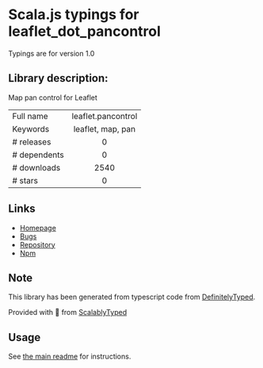 
# Scala.js typings for leaflet_dot_pancontrol

Typings are for version 1.0

## Library description:
Map pan control for Leaflet

|                    |                 |
| ------------------ | :-------------: |
| Full name          | leaflet.pancontrol |
| Keywords           | leaflet, map, pan |
| # releases         | 0 |
| # dependents       | 0 |
| # downloads        | 2540 |
| # stars            | 0 |

## Links
- [Homepage](https://github.com/kartena/Leaflet.Pancontrol#readme)
- [Bugs](https://github.com/kartena/Leaflet.Pancontrol/issues)
- [Repository](https://github.com/kartena/Leaflet.Pancontrol)
- [Npm](https://www.npmjs.com/package/leaflet.pancontrol)
    


## Note
This library has been generated from typescript code from [DefinitelyTyped](https://definitelytyped.org).

Provided with :purple_heart: from [ScalablyTyped](https://github.com/oyvindberg/ScalablyTyped)

## Usage
See [the main readme](../../readme.md) for instructions.


